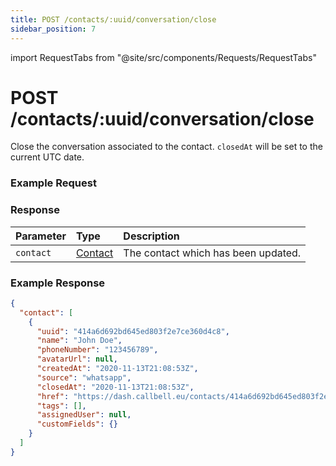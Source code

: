```yaml
---
title: POST /contacts/:uuid/conversation/close
sidebar_position: 7
---
```


import RequestTabs from "@site/src/components/Requests/RequestTabs"

# POST /contacts/:uuid/conversation/close

Close the conversation associated to the contact. `closedAt` will be set to the current UTC date.

### Example Request

<RequestTabs endpoint='contacts_api' request="post_contact_conversation_close"/>

### Response

| Parameter | Type                                           | Description                         |
| :-------- | :--------------------------------------------- | :---------------------------------- |
| `contact` | [Contact](/api/reference/object_types/contact) | The contact which has been updated. |

### Example Response

```json title=response.json
{
  "contact": [
    {
      "uuid": "414a6d692bd645ed803f2e7ce360d4c8",
      "name": "John Doe",
      "phoneNumber": "123456789",
      "avatarUrl": null,
      "createdAt": "2020-11-13T21:08:53Z",
      "source": "whatsapp",
      "closedAt": "2020-11-13T21:08:53Z",
      "href": "https://dash.callbell.eu/contacts/414a6d692bd645ed803f2e7ce360d4c8",
      "tags": [],
      "assignedUser": null,
      "customFields": {}
    }
  ]
}
```
